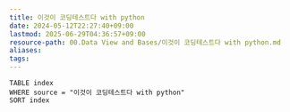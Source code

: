 ```yaml
---
title: 이것이 코딩테스트다 with python
date: 2024-05-12T22:27:40+09:00
lastmod: 2025-06-29T04:36:57+09:00
resource-path: 00.Data View and Bases/이것이 코딩테스트다 with python.md
aliases: 
tags: 
---
```

```dataview
TABLE index
WHERE source = "이것이 코딩테스트다 with python"
SORT index
```